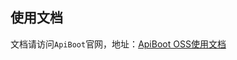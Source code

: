 ## 使用文档
文档请访问`ApiBoot`官网，地址：<a href="http://apiboot.minbox.io/zh-cn/docs/api-boot-oss.html" target="_blank">ApiBoot OSS使用文档</a>

